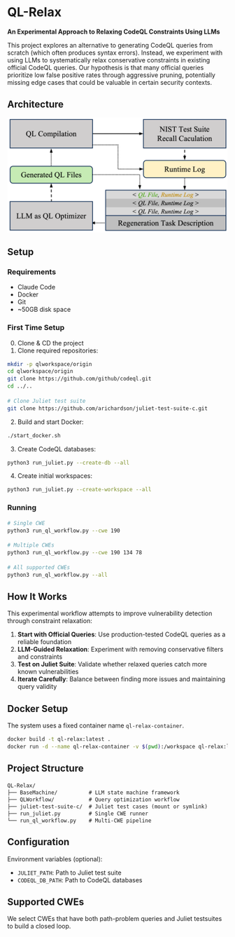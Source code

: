 # QL-Relax

**An Experimental Approach to Relaxing CodeQL Constraints Using LLMs**

This project explores an alternative to generating CodeQL queries from scratch (which often produces syntax errors). Instead, we experiment with using LLMs to systematically relax conservative constraints in existing official CodeQL queries. Our hypothesis is that many official queries prioritize low false positive rates through aggressive pruning, potentially missing edge cases that could be valuable in certain security contexts.

## Architecture

<img src="docs/images/architecture.png" alt="QL-Relax Architecture" width="600">

## Setup

### Requirements
- Claude Code
- Docker
- Git
- ~50GB disk space

### First Time Setup
0. Clone & CD the project
1. Clone required repositories:
```bash
mkdir -p qlworkspace/origin
cd qlworkspace/origin
git clone https://github.com/github/codeql.git
cd ../..

# Clone Juliet test suite
git clone https://github.com/arichardson/juliet-test-suite-c.git
```

2. Build and start Docker:
```bash
./start_docker.sh
```

3. Create CodeQL databases:
```bash
python3 run_juliet.py --create-db --all
```

4. Create initial workspaces:
```bash
python3 run_juliet.py --create-workspace --all
```

### Running

```bash
# Single CWE
python3 run_ql_workflow.py --cwe 190

# Multiple CWEs  
python3 run_ql_workflow.py --cwe 190 134 78

# All supported CWEs
python3 run_ql_workflow.py --all
```

## How It Works

This experimental workflow attempts to improve vulnerability detection through constraint relaxation:

1. **Start with Official Queries**: Use production-tested CodeQL queries as a reliable foundation
2. **LLM-Guided Relaxation**: Experiment with removing conservative filters and constraints
3. **Test on Juliet Suite**: Validate whether relaxed queries catch more known vulnerabilities
4. **Iterate Carefully**: Balance between finding more issues and maintaining query validity

## Docker Setup

The system uses a fixed container name `ql-relax-container`. 

```bash
docker build -t ql-relax:latest .
docker run -d --name ql-relax-container -v $(pwd):/workspace ql-relax:latest
```

## Project Structure

```
QL-Relax/
├── BaseMachine/          # LLM state machine framework
├── QLWorkflow/           # Query optimization workflow
├── juliet-test-suite-c/  # Juliet test cases (mount or symlink)
├── run_juliet.py         # Single CWE runner
└── run_ql_workflow.py    # Multi-CWE pipeline
```

## Configuration

Environment variables (optional):
- `JULIET_PATH`: Path to Juliet test suite
- `CODEQL_DB_PATH`: Path to CodeQL databases

## Supported CWEs

We select CWEs that have both path-problem queries and Juliet testsuites to build a closed loop.
